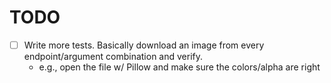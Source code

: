 # TODO

- [ ] Write more tests. Basically download an image from every endpoint/argument combination and verify.
  - e.g., open the file w/ Pillow and make sure the colors/alpha are right
